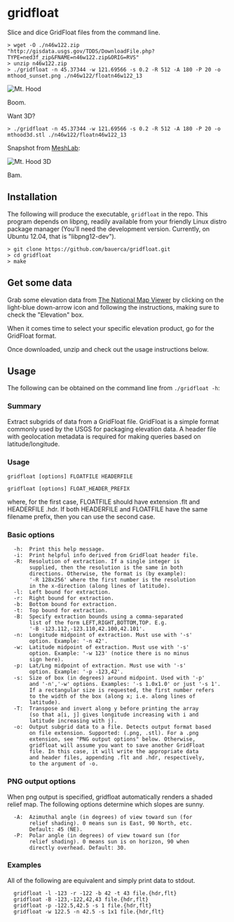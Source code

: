 # gridfloat

Slice and dice GridFloat files from the command line.

```
> wget -O ./n46w122.zip "http://gisdata.usgs.gov/TDDS/DownloadFile.php?TYPE=ned3f_zip&FNAME=n46w122.zip&ORIG=RVS"
> unzip n46w122.zip
> ./gridfloat -n 45.37344 -w 121.69566 -s 0.2 -R 512 -A 180 -P 20 -o mthood_sunset.png ./n46w122/floatn46w122_13
```

![Mt. Hood](https://raw.github.com/bauerca/gridfloat/master/img/mthood_sunset.png)

Boom.

Want 3D?

```
> ./gridfloat -n 45.37344 -w 121.69566 -s 0.2 -R 512 -A 180 -P 20 -o mthood3d.stl ./n46w122/floatn46w122_13
```

Snapshot from [MeshLab](http://meshlab.sourceforge.net/):

![Mt. Hood 3D](https://raw.github.com/bauerca/gridfloat/master/img/mthood3d.png)

Bam.


## Installation

The following will produce the executable, `gridfloat` in
the repo. This program depends on libpng, readily available
from your friendly Linux distro package manager (You'll need
the development version. Currently, on Ubuntu 12.04, that is
"libpng12-dev").

```
> git clone https://github.com/bauerca/gridfloat.git
> cd gridfloat
> make
```

## Get some data

Grab some elevation data from
[The National Map Viewer](http://viewer.nationalmap.gov/viewer/) by
clicking on the light-blue down-arrow icon and following the
instructions, making sure to check the "Elevation" box.

When it comes time to select your specific elevation product, go
for the GridFloat format.

Once downloaded, unzip and check out the usage instructions
below. 


## Usage

The following can be obtained on the command line from
`./gridfloat -h`:

### Summary

Extract subgrids of data from a GridFloat file. GridFloat
is a simple format commonly used by the USGS for packaging
elevation data. A header file with geolocation metadata is
required for making queries based on latitude/longitude.

### Usage

```
gridfloat [options] FLOATFILE HEADERFILE
```

```
gridfloat [options] FLOAT_HEADER_PREFIX
```

where, for the first case, FLOATFILE should have
extension .flt and HEADERFILE .hdr. If both HEADERFILE
and FLOATFILE have the same filename prefix, then you
can use the second case.

### Basic options

```
  -h:  Print this help message.
  -i:  Print helpful info derived from GridFloat header file.
  -R:  Resolution of extraction. If a single integer is
       supplied, then the resolution is the same in both
       directions. Otherwise, the format is (by example):
       '-R 128x256' where the first number is the resolution
       in the x-direction (along lines of latitude).
  -l:  Left bound for extraction.
  -r:  Right bound for extraction.
  -b:  Bottom bound for extraction.
  -t:  Top bound for extraction.
  -B:  Specify extraction bounds using a comma-separated
       list of the form LEFT,RIGHT,BOTTOM,TOP. E.g.
       '-B -123.112,-123.110,42.100,42.101'.
  -n:  Longitude midpoint of extraction. Must use with '-s'
       option. Example: '-n 42'.
  -w:  Latitude midpoint of extraction. Must use with '-s'
       option. Example: '-w 123' (notice there is no minus
       sign here).
  -p:  Lat/Lng midpoint of extraction. Must use with '-s'
       option. Example: '-p -123,42'.
  -s:  Size of box (in degrees) around midpoint. Used with '-p'
       and '-n','-w' options. Examples: '-s 1.0x1.0' or just '-s 1'.
       If a rectangular size is requested, the first number refers
       to the width of the box (along x; i.e. along lines of
       latitude).
  -T:  Transpose and invert along y before printing the array
       (so that a[i, j] gives longitude increasing with i and
       latitude increasing with j).
  -o:  Output subgrid data to a file. Detects output format based
       on file extension. Supported: (.png, .stl). For a .png
       extension, see "PNG output options" below. Otherwise,
       gridfloat will assume you want to save another GridFloat
       file. In this case, it will write the appropriate data
       and header files, appending .flt and .hdr, respectively,
       to the argument of -o.
```

### PNG output options

When png output is specified, gridfloat automatically renders
a shaded relief map. The following options determine which
slopes are sunny.

```
  -A:  Azimuthal angle (in degrees) of view toward sun (for
       relief shading). 0 means sun is East, 90 North, etc.
       Default: 45 (NE).
  -P:  Polar angle (in degrees) of view toward sun (for
       relief shading). 0 means sun is on horizon, 90 when
       directly overhead. Default: 30.
```

### Examples

All of the following are equivalent and simply print data
to stdout.

```
  gridfloat -l -123 -r -122 -b 42 -t 43 file.{hdr,flt}
  gridfloat -B -123,-122,42,43 file.{hdr,flt}
  gridfloat -p -122.5,42.5 -s 1 file.{hdr,flt}
  gridfloat -w 122.5 -n 42.5 -s 1x1 file.{hdr,flt}
```
